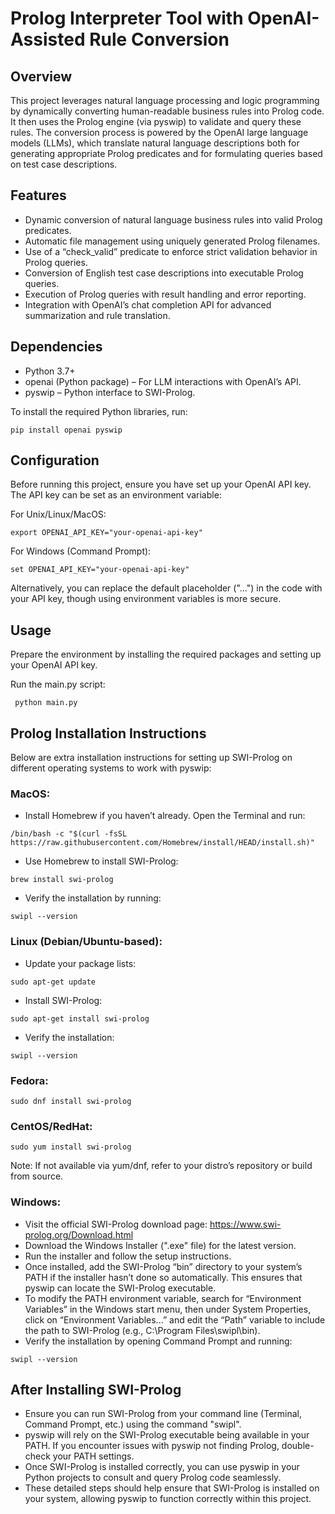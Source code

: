 # Prolog Interpreter Tool with OpenAI-Assisted Rule Conversion

## Overview
This project leverages natural language processing and logic programming by dynamically converting human-readable business rules into Prolog code. It then uses the Prolog engine (via pyswip) to validate and query these rules. The conversion process is powered by the OpenAI large language models (LLMs), which translate natural language descriptions both for generating appropriate Prolog predicates and for formulating queries based on test case descriptions.

## Features
- Dynamic conversion of natural language business rules into valid Prolog predicates.
- Automatic file management using uniquely generated Prolog filenames.
- Use of a “check_valid” predicate to enforce strict validation behavior in Prolog queries.
- Conversion of English test case descriptions into executable Prolog queries.
- Execution of Prolog queries with result handling and error reporting.
- Integration with OpenAI’s chat completion API for advanced summarization and rule translation.

## Dependencies
- Python 3.7+
- openai (Python package) – For LLM interactions with OpenAI’s API.
- pyswip – Python interface to SWI-Prolog.

To install the required Python libraries, run:
```
pip install openai pyswip
```
## Configuration
Before running this project, ensure you have set up your OpenAI API key. The API key can be set as an environment variable:

For Unix/Linux/MacOS:
```
export OPENAI_API_KEY="your-openai-api-key"
```
For Windows (Command Prompt):
```
set OPENAI_API_KEY="your-openai-api-key"
```
Alternatively, you can replace the default placeholder ("...") in the code with your API key, though using environment variables is more secure.

## Usage
Prepare the environment by installing the required packages and setting up your OpenAI API key.

Run the main.py script:
```
 python main.py
```



## Prolog Installation Instructions
Below are extra installation instructions for setting up SWI-Prolog on different operating systems to work with pyswip:

### MacOS:

- Install Homebrew if you haven’t already. Open the Terminal and run:
```
/bin/bash -c "$(curl -fsSL https://raw.githubusercontent.com/Homebrew/install/HEAD/install.sh)"
```
- Use Homebrew to install SWI-Prolog:
```
brew install swi-prolog
```
- Verify the installation by running:
```
swipl --version
```

### Linux (Debian/Ubuntu-based):

- Update your package lists:
```
sudo apt-get update
```
- Install SWI-Prolog:
```
sudo apt-get install swi-prolog
```
- Verify the installation:
```
swipl --version
```

### Fedora: 
```
sudo dnf install swi-prolog
```

### CentOS/RedHat: 
```
sudo yum install swi-prolog 
```
Note: If not available via yum/dnf, refer to your distro’s repository or build from source.

### Windows:

- Visit the official SWI-Prolog download page: https://www.swi-prolog.org/Download.html
- Download the Windows Installer (".exe" file) for the latest version.
- Run the installer and follow the setup instructions.
- Once installed, add the SWI-Prolog “bin” directory to your system’s PATH if the installer hasn’t done so automatically. This ensures that pyswip can locate the SWI-Prolog executable.
- To modify the PATH environment variable, search for “Environment Variables” in the Windows start menu, then under System Properties, click on “Environment Variables...” and edit the “Path” variable to include the path to SWI-Prolog (e.g., C:\Program Files\swipl\bin).
- Verify the installation by opening Command Prompt and running:
```
swipl --version
```

## After Installing SWI-Prolog

- Ensure you can run SWI-Prolog from your command line (Terminal, Command Prompt, etc.) using the command "swipl".
- pyswip will rely on the SWI-Prolog executable being available in your PATH. If you encounter issues with pyswip not finding Prolog, double-check your PATH settings.
- Once SWI-Prolog is installed correctly, you can use pyswip in your Python projects to consult and query Prolog code seamlessly.
- These detailed steps should help ensure that SWI-Prolog is installed on your system, allowing pyswip to function correctly within this project.
